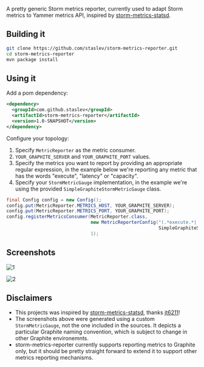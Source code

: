 A pretty generic Storm metrics reporter, currently used to adapt Storm metrics to Yammer metrics API, inspired by [storm-metrics-statsd](https://github.com/endgameinc/storm-metrics-statsd/).

Building it
-----------
```bash 
git clone https://github.com/staslev/storm-metrics-reporter.git
cd storm-metrics-reporter
mvn package install
```

Using it
--------
Add a pom dependency:

```xml
<dependency>
  <groupId>com.github.staslev</groupId>
  <artifactId>storm-metrics-reporter</artifactId>
  <version>1.0-SNAPSHOT</version>
</dependency>
```
Configure your topology:

1.  Specify `MetricReporter` as the metric consumer.
2.  `YOUR_GRAPHITE_SERVER` and `YOUR_GRAPHITE_PORT` values. 
3.  Specify the metrics you want to report by providing an appropriate regular expression, in the example below we're reporting any metric that has the words "execute", "latency" or "capacity".
4.  Specify your `StormMetricGauge` implementation, in the example we're using the provided `SimpleGraphiteStormMetricGauge` class.

```java
final Config config = new Config();
config.put(MetricReporter.METRICS_HOST, YOUR_GRAPHITE_SERVER);
config.put(MetricReporter.METRICS_PORT, YOUR_GRAPHITE_PORT);
config.registerMetricsConsumer(MetricReporter.class,
                               new MetricReporterConfig("(.*execute.*|.*latency.*|.*capacity.*)",
                                                        SimpleGraphiteStormMetricGauge.class.getCanonicalName()),
                               1);
```

Screenshots
-----------

![1](https://raw.githubusercontent.com/staslev/storm-metrics-reporter/master/screenshots/graphite-metrics-hierarchy.png)

![2](https://raw.githubusercontent.com/staslev/storm-metrics-reporter/master/screenshots/graphite-capacity-metrics.png)

Disclaimers
-----------
* This projects was inspired by [storm-metrics-statsd](https://github.com/endgameinc/storm-metrics-statsd/), thanks [jt6211](https://github.com/jt6211)!
* The screenshots above were generated using a custom `StormMetricGauge`, not the one included in the sources. It depicts a particular Graphite naming convention, which is subject to change in other Graphite environemnts.
* storm-metrics-reporter currently supports reporting metrics to Graphite only, but it should be pretty straight forward to extend it to support other metrics reporting mechanisms.
